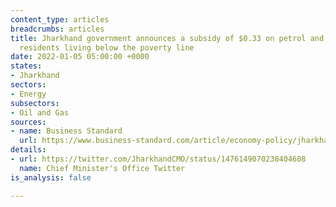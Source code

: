 ```yaml
---
content_type: articles
breadcrumbs: articles
title: Jharkhand government announces a subsidy of $0.33 on petrol and diesel for
  residents living below the poverty line
date: 2022-01-05 05:00:00 +0000
states:
- Jharkhand
sectors:
- Energy
subsectors:
- Oil and Gas
sources:
- name: Business Standard
  url: https://www.business-standard.com/article/economy-policy/jharkhand-to-give-subsidy-of-rs-25-ltr-on-fuel-prices-to-bpl-families-121123000003_1.html
details:
- url: https://twitter.com/JharkhandCMO/status/1476149070238404608
  name: Chief Minister's Office Twitter
is_analysis: false

---
```


